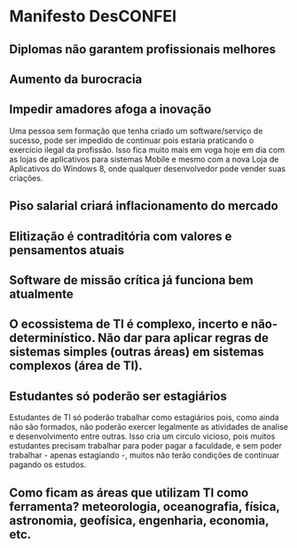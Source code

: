 Manifesto DesCONFEI
===================

Diplomas não garantem profissionais melhores
--------------------------------------------



Aumento da burocracia
---------------------



Impedir amadores afoga a inovação
---------------------------------
Uma pessoa sem formação que tenha criado um software/serviço de sucesso, pode ser impedido de continuar pois estaria praticando o exercício ilegal da profissão.
Isso fica muito mais em voga hoje em dia com as lojas de aplicativos para sistemas Mobile e mesmo com a nova Loja de Aplicativos do Windows 8, onde qualquer desenvolvedor pode vender suas criações.



Piso salarial criará inflacionamento do mercado
-----------------------------------------------



Elitização é contraditória com valores e pensamentos atuais
-----------------------------------------------------------



Software de missão crítica já funciona bem atualmente
-----------------------------------------------------


O ecossistema de TI é complexo, incerto e não-determinístico. Não dar para aplicar regras de sistemas simples (outras áreas) em sistemas complexos (área de TI).
-----------------------------------------------------


Estudantes só poderão ser estagiários
-------------------------------------
Estudantes de TI só poderão trabalhar como estagiários pois, como ainda não são formados, não poderão exercer legalmente as atividades de analise e desenvolvimento entre outras.
Isso cria um circulo vicioso, pois muitos estudantes precisam trabalhar para poder pagar a faculdade, e sem poder trabalhar - apenas estagiando -, muitos não terão condições de continuar pagando os estudos.


Como ficam as áreas que utilizam TI como ferramenta? meteorologia, oceanografia, física, astronomia, geofísica, engenharia, economia, etc.
------------------------------------------------------------------------------------------------------------------------------------------
